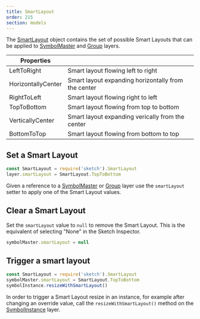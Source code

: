 ```yaml
---
title: SmartLayout
order: 215
section: models
---
```


The [SmartLayout](#smartlayout) object contains the set of possible Smart Layouts that can be applied to [SymbolMaster](#symbol-master) and [Group](#group) layers.

| Properties         |                                                     |
| ------------------ | --------------------------------------------------- |
| LeftToRight        | Smart layout flowing left to right                  |
| HorizontallyCenter | Smart layout expanding horizontally from the center |
| RightToLeft        | Smart layout flowing right to left                  |
| TopToBottom        | Smart layout flowing from top to bottom             |
| VerticallyCenter   | Smart layout expanding verically from the center    |
| BottomToTop        | Smart layout flowing from bottom to top             |

## Set a Smart Layout

```javascript
const SmartLayout = require('sketch').SmartLayout
layer.smartLayout = SmartLayout.TopToBottom
```

Given a reference to a [SymbolMaster](#symbol-master) or [Group](#group) layer use the `smartLayout` setter to apply one of the Smart Layout values.

## Clear a Smart Layout

Set the `smartLayout` value to `null` to remove the Smart Layout. This is the equivalent of selecting "None" in the Sketch Inspector.

```javascript
symbolMaster.smartLayout = null
```

## Trigger a smart layout

```javascript
const SmartLayout = require('sketch').SmartLayout
symbolMaster.smartLayout = SmartLayout.TopToBottom
symbolInstance.resizeWithSmartLayout()
```

In order to trigger a Smart Layout resize in an instance, for example after changing an override value, call the `resizeWithSmartLayout()` method on the [SymbolInstance](#symbol-instance) layer.
